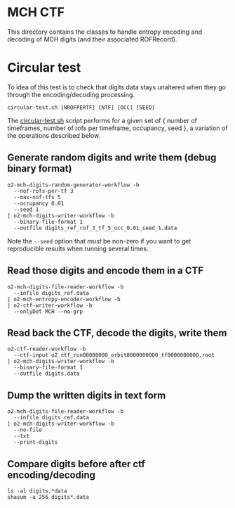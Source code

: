 <!-- doxy
\page refMUONMCHCTF MCH CTF encoding library
/doxy -->

# MCH CTF

This directory contains the classes to handle entropy encoding and decoding of 
MCH digits (and their associated ROFRecord).

# Circular test

To idea of this test is to check that digits data stays unaltered when they go
through the encoding/decoding processing.  

```
circular-test.sh [NROFPERTF] [NTF] [OCC] [SEED]
```

The [circular-test.sh](./test/circular-test.sh) script performs for a given set of
{ number of timeframes, number of rofs per timeframe, occupancy, seed }, a
variation of the operations described below.

## Generate random digits and write them (debug binary format)

```
o2-mch-digits-random-generator-workflow -b
  --nof-rofs-per-tf 3 
  --max-nof-tfs 5
  --occupancy 0.01 
  --seed 1 
| o2-mch-digits-writer-workflow -b 
  --binary-file-format 1 
  --outfile digits_ref_rof_3_tf_5_occ_0.01_seed_1.data
```

Note the `--seed` option that _must_ be non-zero if you want to get
reproducible results when running several times.


## Read those digits and encode them in a CTF

```
o2-mch-digits-file-reader-workflow -b
  --infile digits_ref.data
| o2-mch-entropy-encoder-workflow -b 
| o2-ctf-writer-workflow -b 
  --onlyDet MCH --no-grp
```

## Read back the CTF, decode the digits, write them

```
o2-ctf-reader-workflow -b 
  --ctf-input o2_ctf_run00000000_orbit0000000000_tf0000000000.root 
| o2-mch-digits-writer-workflow -b 
  --binary-file-format 1 
  --outfile digits.data
```

## Dump the written digits in text form

```
o2-mch-digits-file-reader-workflow -b 
  --infile digits_ref.data
| o2-mch-digits-writer-workflow -b 
  --no-file 
  --txt
  --print-digits
```

## Compare digits before after ctf encoding/decoding

```
ls -al digits.*data
shasum -a 256 digits*.data
```


